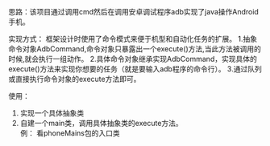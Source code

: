 思路：该项目通过调用cmd然后在调用安卓调试程序adb实现了java操作Android手机。  

实现方式：
    框架设计时使用了命令模式来便于机型和自动化任务的扩展。
    1.抽象命令对象AdbCommand,命令对象只暴露出一个execute()方法,当此方法被调用的时候,就会执行一组动作。
    2.具体命令对象继承实现AdbCommand，实现具体的execute()方法来实现你想要的任务（就是要输入adb程序的命令行）。
    3.通过队列或直接执行命令对象的execute方法即可。
    
使用：
1. 实现一个具体抽象类  
2. 自建一个main类，调用具体抽象类的execute方法。  
例：
    看phoneMains包的入口类
